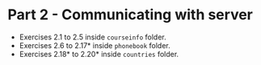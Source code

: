 # Part 2 - Communicating with server
- Exercises 2.1 to 2.5 inside `courseinfo` folder.
- Exercises 2.6 to 2.17* inside `phonebook` folder.
- Exercises 2.18* to 2.20* inside `countries` folder.